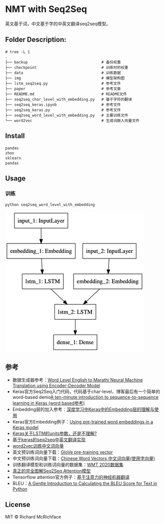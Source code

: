 # NMT with Seq2Seq

英文基于词，中文基于字的中英文翻译seq2seq模型。
## Folder Description:
```
# tree -L 1
.
├── backup                                 # 备份权重
├── checkpoint                             # 训练时的权重
├── data                                   # 训练数据
├── img                                    # 模型架构图
├── lstm_seq2seq.py                        # 参考文件
├── paper                                  # 参考文章
├── README.md                              # README文件
├── seq2seq_char_level_with_embedding.py   # 基于字符的翻译
├── seq2seq_keras.ipynb                    # 参考文件
├── seq2seq_keras.py                       # 参考文件
├── seq2seq_word_level_with_embedding.py   # 主要训练文件
└── word2vec                               # 生成词嵌入向量文件
```

## Install

```
pandas
zhon
sklearn
pandas
```

## Usage

### 训练

```shell
python seq2seq_word_level_with_embedding
```
![模型架构](img/model.png)


## 参考
- 数据生成器参考：[Word Level English to Marathi Neural Machine Translation using Encoder-Decoder Model](https://towardsdatascience.com/word-level-english-to-marathi-neural-machine-translation-using-seq2seq-encoder-decoder-lstm-model-1a913f2dc4a7)
- Keras官方Seq2Seq入门代码，代码基于char-level，博客最后有一个简单的word-based demo[A ten-minute introduction to sequence-to-sequence learning in Keras (word based参考)](https://blog.keras.io/a-ten-minute-introduction-to-sequence-to-sequence-learning-in-keras.html)
- Embedding层的加入参考：[深度学习中Keras中的Embedding层的理解与使用](http://frankchen.xyz/2017/12/18/How-to-Use-Word-Embedding-Layers-for-Deep-Learning-with-Keras/)
- Keras官方Embedding例子：[Using pre-trained word embeddings in a Keras model](https://blog.keras.io/using-pre-trained-word-embeddings-in-a-keras-model.html)
- [Keras关于LSTM的units参数，还是不理解?](https://www.zhihu.com/question/64470274)
- [基于keras的seq2seq中英文翻译实现](https://blog.csdn.net/PIPIXIU/article/details/81016974)
- [word2vec训练中文词向量](https://blog.csdn.net/lilong117194/article/details/82849054)
- 英文预训练词向量下载：[GloVe pre-training vector](https://nlp.stanford.edu/projects/glove/)
- 中文预训练词向量下载：[Chinese Word Vectors 中文词向量(使用字向量)](https://github.com/Embedding/Chinese-Word-Vectors)
- 训练翻译模型和训练词向量的数据集：[WMT 2020数据集](http://www.statmt.org/wmt20/translation-task.html)
- [真正的完全图解Seq2Seq Attention模型](https://zhuanlan.zhihu.com/p/40920384)
- Tensorflow attention官方例子：[基于注意力的神经机器翻译](https://www.tensorflow.org/tutorials/text/nmt_with_attention)
- BLEU：[A Gentle Introduction to Calculating the BLEU Score for Text in Python](https://machinelearningmastery.com/calculate-bleu-score-for-text-python/)

## License

MIT © Richard McRichface
